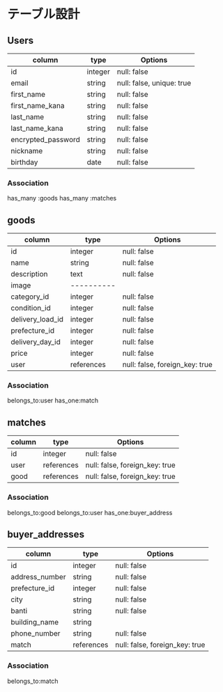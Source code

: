 # テーブル設計

## Users

|column             |type    |Options                  |
|-------------------|--------|-------------------------|
|id                 |integer |null: false              |
|email              |string  |null: false, unique: true|
|first_name         |string  |null: false              |
|first_name_kana    |string  |null: false              |
|last_name          |string  |null: false              |
|last_name_kana     |string  |null: false              |
|encrypted_password |string  |null: false              |
|nickname           |string  |null: false              |
|birthday           |date    |null: false              |

### Association
has_many :goods
has_many :matches

## goods

|column            |type           |Options                  |
|------------------|----------|------------------------------|
|id                |integer   |null: false                   |
|name              |string    |null: false                   |
|description       |text      |null: false                   |
|image             |----------|                              | activestorageを利用 
|category_id       |integer   |null: false                   | active_hash
|condition_id      |integer   |null: false                   | active_hash
|delivery_load_id  |integer   |null: false                   | active_hash
|prefecture_id     |integer   |null: false                   | active_hash
|delivery_day_id   |integer   |null: false                   | active_hash
|price             |integer   |null: false                   |
|user              |references|null: false, foreign_key: true|←販売者

### Association
belongs_to:user
has_one:match

## matches

|column        |type      |Options                       |
|--------------|----------|------------------------------|
|id            |integer   |null: false                   |
|user          |references|null: false, foreign_key: true|←購入者
|good          |references|null: false, foreign_key: true|

### Association
belongs_to:good
belongs_to:user
has_one:buyer_address

## buyer_addresses

|column        |type      |Options                       |
|--------------|----------|------------------------------|
|id            |integer   |null: false                   |
|address_number|string    |null: false                   |
|prefecture_id |integer   |null: false                   | active_hash
|city          |string    |null: false                   |
|banti         |string    |null: false                   |
|building_name |string    |                              |
|phone_number  |string    |null: false                   |
|match         |references|null: false, foreign_key: true|

### Association
belongs_to:match